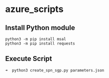 # azure_scripts
## Install Python module
```
python3 -m pip install msal
python3 -m pip install requests
```

## Execute Script
```
➜  python3 create_spn_sgp.py parameters.json
```
